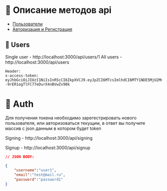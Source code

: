 # 👀 Описание методов api

- [Пользователи](#-users)
- [Авторизация и Регистрация](#-auth)

## 🥸 Users
Single user - http://localhost:3000/api/users/1
All users - http://localhost:3000/api/users
````
Header:
x-access-token: eyJhbGciOiJIUzI1NiIsInR5cCI6IkpXVCJ9.eyJpZCI6MTcsImlhdCI6MTY1NDE5MjU2Mn0.FPEJdQqEAG_8w--9rER1ogTlFC77eDurX4nBVwZv98k
````

# 🥸 Auth
Для получения токена необходимо зарегестрировать нового пользователя, 
или авторизоваться текущим, в ответ вы получите массив с json данным в котором будет token

Signing - http://localhost:3000/api/signing

Signup - http://localhost:3000/api/signup
````json
// JSON BODY:

{
	"username":"user1",
	"email":"test@mail.ru",
	"password":"password1"
}

````
